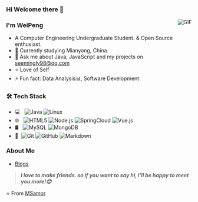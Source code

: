 ### Hi Welcome there 👋


<img align="right" alt="GIF" src="https://raw.githubusercontent.com/JoeyBling/JoeyBling/master/pic/pusheencode.gif" />

### I'm WeiPeng

- A Computer Engineering Undergraduate Student. & Open Source enthusiast.
- 🌱 Currently studying Mianyang, China.
- 💬 Ask me about Java, JavaScript and my projects on [seemingly98@qq.com](mailto:seemingly98@qq.com)
- ⭐ Love of Self
- ⚡ Fun fact: Data Analysis📊, Software Development

### 🛠 Tech Stack

- 💻 &#160; ![Java](https://img.shields.io/badge/-Java-333333?style=flat&logo=Java&logoColor=007396)
![Linux](https://img.shields.io/badge/-Linux-333333?style=flat&logo=Linux&logoColor=FCC624)
- 🌐 &#160; ![HTML5](https://img.shields.io/badge/-HTML5-333333?style=flat&logo=HTML5)
![Node.js](https://img.shields.io/badge/-Node.js-333333?style=flat&logo=node.js)
![SpringCloud](https://img.shields.io/badge/-spring-333333?style=flat&logo=spring)
![Vue.js](https://img.shields.io/badge/-VueJS-333333?style=flat&logo=Vue.js)
- 🛢 &#160; ![MySQL](https://img.shields.io/badge/-MySQL-333333?style=flat&logo=mysql)
![MongoDB](https://img.shields.io/badge/-MongoDB-333333?style=flat&logo=mongodb)
- 🔧 &#160;![Git](https://img.shields.io/badge/-Git-333333?style=flat&logo=git)
![GitHub](https://img.shields.io/badge/-GitHub-333333?style=flat&logo=github)
![Markdown](https://img.shields.io/badge/-Markdown-333333?style=flat&logo=markdown)


### About Me
- [Blogs](http://www.maosi.vip/)

> ***I love to make friends. so if you want to say hi, I'll be happy to meet you more!😊***

⭐️ From [MSamor](https://github.com/MSamor)
